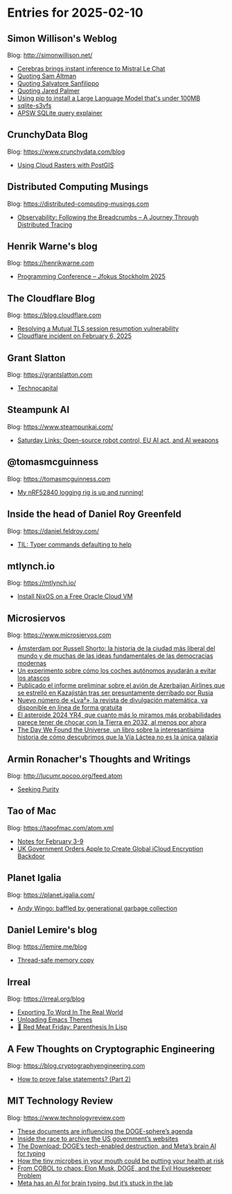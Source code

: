 # Entries for 2025-02-10
## Simon Willison's Weblog 
Blog: http://simonwillison.net/ 

- [Cerebras brings instant inference to Mistral Le Chat](https://simonwillison.net/2025/Feb/10/cerebras-mistral/#atom-everything)
- [Quoting Sam Altman](https://simonwillison.net/2025/Feb/9/sam-altman/#atom-everything)
- [Quoting Salvatore Sanfilippo](https://simonwillison.net/2025/Feb/8/salvatore-sanfilippo/#atom-everything)
- [Quoting Jared Palmer](https://simonwillison.net/2025/Feb/7/jared-palmer/#atom-everything)
- [Using pip to install a Large Language Model that's under 100MB](https://simonwillison.net/2025/Feb/7/pip-install-llm-smollm2/#atom-everything)
- [sqlite-s3vfs](https://simonwillison.net/2025/Feb/7/sqlite-s3vfs/#atom-everything)
- [APSW SQLite query explainer](https://simonwillison.net/2025/Feb/7/apsw-sqlite-query-explainer/#atom-everything)
## CrunchyData Blog 
Blog: https://www.crunchydata.com/blog 

- [ Using Cloud Rasters with PostGIS ](https://www.crunchydata.com/blog/using-cloud-rasters-with-postgis)
## Distributed Computing Musings 
Blog: https://distributed-computing-musings.com 

- [Observability: Following the Breadcrumbs – A Journey Through Distributed Tracing](https://distributed-computing-musings.com/2025/02/observability-following-the-breadcrumbs-a-journey-through-distributed-tracing/)
## Henrik Warne's blog 
Blog: https://henrikwarne.com 

- [Programming Conference – Jfokus Stockholm 2025](https://henrikwarne.com/2025/02/08/programming-conference-jfokus-stockholm-2025/)
##  The Cloudflare Blog  
Blog: https://blog.cloudflare.com 

- [Resolving a Mutual TLS session resumption vulnerability](https://blog.cloudflare.com/resolving-a-mutual-tls-session-resumption-vulnerability/)
- [Cloudflare incident on February 6, 2025](https://blog.cloudflare.com/cloudflare-incident-on-february-6-2025/)
## Grant Slatton 
Blog: https://grantslatton.com 

- [Technocapital](https://grantslatton.com/technocapital)
## Steampunk AI 
Blog: https://www.steampunkai.com/ 

- [Saturday Links: Open-source robot control, EU AI act, and AI weapons](https://www.steampunkai.com/saturday-links-open-source-robot-control-eu-ai-act-and-ai-weapons/)
## @tomasmcguinness 
Blog: https://tomasmcguinness.com 

- [My nRF52840 logging rig is up and running!](https://tomasmcguinness.com/2025/02/07/my-nrf52840-logging-rig-is-up-and-running/)
## Inside the head of Daniel Roy Greenfeld 
Blog: https://daniel.feldroy.com/ 

- [TIL: Typer commands defaulting to help](https://daniel.feldroy.com/posts/til-2025-02-typer-commands-defaulting-to-help)
## mtlynch.io 
Blog: https://mtlynch.io/ 

- [Install NixOS on a Free Oracle Cloud VM](https://mtlynch.io/notes/nix-oracle-cloud/)
## Microsiervos 
Blog: https://www.microsiervos.com 

- [Ámsterdam por Russell Shorto: la historia de la ciudad más liberal del mundo y de muchas de las ideas fundamentales de las democracias modernas](https://www.microsiervos.com/archivo/libros/amsterdam-russell-shorto-historia-ciudad.html)
- [Un experimento sobre cómo los coches autónomos ayudarán a evitar los atascos](https://www.microsiervos.com/archivo/coches/experimento-coches-autonomos-evitar-atascos.html)
- [Publicado el informe preliminar sobre el avión de Azerbaijan Airlines que se estrelló en Kazajistán tras ser presuntamente derribado por Rusia](https://www.microsiervos.com/archivo/aerotrastorno/informe-preliminar-accidente-azerbaijan-airlines-kazajistan-derribado-rusia.html)
- [Nuevo número de «Lva²», la revista de divulgación matemática, ya disponible en línea de forma gratuita](https://www.microsiervos.com/archivo/matematicas/lva2-volumen-2-numero-1-revista-divulgacion-matematica.html)
- [El asteroide 2024 YR4, que cuanto más lo miramos más probabilidades parece tener de chocar con la Tierra en 2032, al menos por ahora](https://www.microsiervos.com/archivo/ciencia/asteroide-2024-yr4-chocar-tierra-2032.html)
- [The Day We Found the Universe, un libro sobre la interesantísima historia de cómo descubrimos que la Vía Láctea no es la única galaxia](https://www.microsiervos.com/archivo/libros/the-day-we-found-the-universe-libro.html)
## Armin Ronacher's Thoughts and Writings 
Blog: http://lucumr.pocoo.org/feed.atom 

- [Seeking Purity](http://lucumr.pocoo.org/2025/2/8/seeking-purity)
## Tao of Mac 
Blog: https://taoofmac.com/atom.xml 

- [Notes for February 3-9](https://taoofmac.com/space/notes/2025/02/09/1200)
- [UK Government Orders Apple to Create Global iCloud Encryption Backdoor](https://taoofmac.com/space/links/2025/02/07/1630)
## Planet Igalia 
Blog: https://planet.igalia.com/ 

- [Andy Wingo: baffled by generational garbage collection](https://wingolog.org/archives/2025/02/09/baffled-by-generational-garbage-collection)
## Daniel Lemire's blog 
Blog: https://lemire.me/blog 

- [Thread-safe memory copy](https://lemire.me/blog/2025/02/07/thread-safe-memory-copy/)
## Irreal 
Blog: https://irreal.org/blog 

- [Exporting To Word In The Real World](https://irreal.org/blog/?p=12773)
- [Unloading Emacs Themes](https://irreal.org/blog/?p=12771)
- [🥩 Red Meat Friday: Parenthesis In Lisp](https://irreal.org/blog/?p=12769)
## A Few Thoughts on Cryptographic Engineering 
Blog: https://blog.cryptographyengineering.com 

- [How to prove false statements? (Part 2)](https://blog.cryptographyengineering.com/2025/02/06/how-to-prove-false-statements-part-2/)
## MIT Technology Review 
Blog: https://www.technologyreview.com 

- [These documents are influencing the DOGE-sphere’s agenda](https://www.technologyreview.com/2025/02/07/1111331/these-documents-are-influencing-the-doge-spheres-agenda/)
- [Inside the race to archive the US government’s websites](https://www.technologyreview.com/2025/02/07/1111328/inside-the-race-to-archive-the-us-governments-websites/)
- [The Download: DOGE’s tech-enabled destruction, and Meta’s brain AI for typing](https://www.technologyreview.com/2025/02/07/1111310/the-download-doge-destruction-metas-brain-ai/)
- [How the tiny microbes in your mouth could be putting your health at risk](https://www.technologyreview.com/2025/02/07/1111219/tiny-microbes-in-your-mouth-could-be-putting-your-health-at-risk/)
- [From COBOL to chaos: Elon Musk, DOGE, and the Evil Housekeeper Problem](https://www.technologyreview.com/2025/02/07/1111283/elon-musk-doge-and-the-evil-housekeeper-problem-government-technology/)
- [Meta has an AI for brain typing, but it’s stuck in the lab](https://www.technologyreview.com/2025/02/07/1111292/meta-has-an-ai-for-brain-typing-but-its-stuck-in-the-lab/)